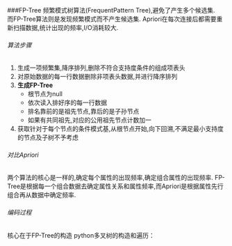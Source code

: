 ###FP-Tree
频繁模式树算法(FrequentPattern Tree),避免了产生多个候选集.<br>
而FP-Tree算法则是发现频繁模式而不产生候选集.
Apriori在每次连接后都需要重新扫描数据,统计出现的频率,I/O消耗较大.
###### 算法步骤
1. 生成一项频繁集,降序排列,删除不符合支持度条件的组成项表头
2. 对原始数据的每一行数据删除非项表头数据,并进行降序排列
3. **生成FP-Tree**
    - 根节点为null
    - 依次读入排好序的每一行数据
    - 排名靠前的是祖先节点,靠后的是子孙节点
    - 如果有共同祖先,对应的公用祖先节点计数加一
4. 获取针对于每个节点的条件模式基,从根节点开始,向下回溯,不满足最小支持度的节点及子树不予考虑

###### 对比Apriori
两个算法的核心是一样的,确定每个属性的出现频率,确定组合属性的出现频率. FP-Tree是根据每一个组合数据去确定属性关系和属性频率,而Apriori是根据属性先行组合再从数据中确定频率.

###### 编码过程
核心在于FP-Tree的构造
python多叉树的构造和遍历：
